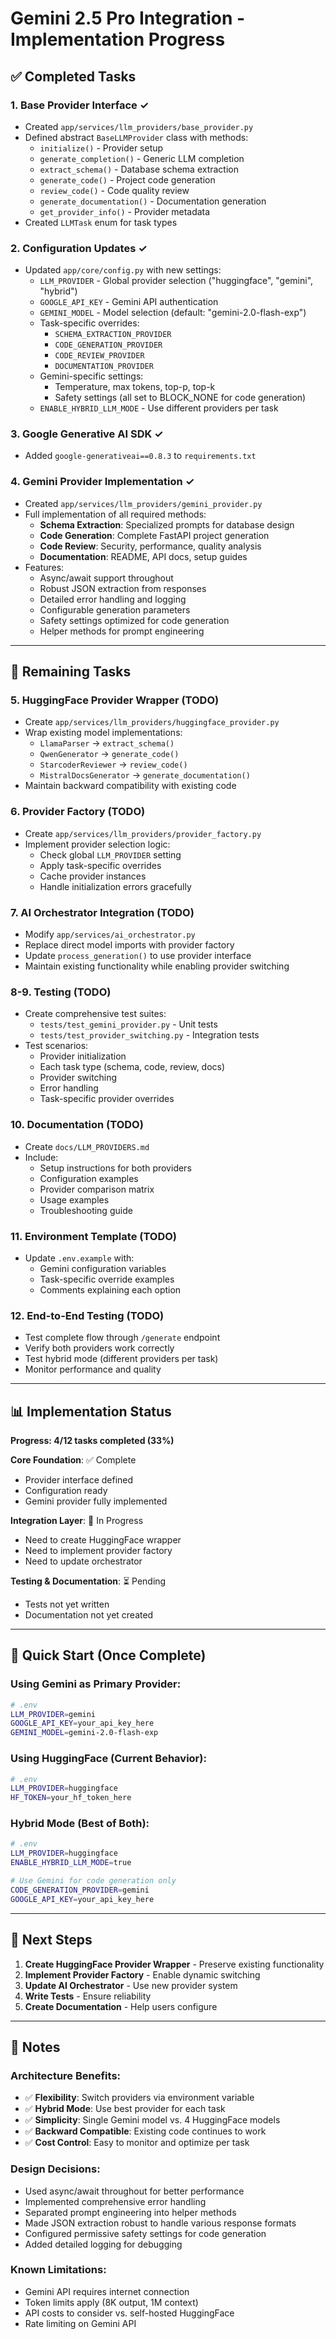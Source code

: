 # Gemini 2.5 Pro Integration - Implementation Progress

## ✅ Completed Tasks

### 1. **Base Provider Interface** ✓
- Created `app/services/llm_providers/base_provider.py`
- Defined abstract `BaseLLMProvider` class with methods:
  - `initialize()` - Provider setup
  - `generate_completion()` - Generic LLM completion
  - `extract_schema()` - Database schema extraction
  - `generate_code()` - Project code generation
  - `review_code()` - Code quality review
  - `generate_documentation()` - Documentation generation
  - `get_provider_info()` - Provider metadata
- Created `LLMTask` enum for task types

### 2. **Configuration Updates** ✓
- Updated `app/core/config.py` with new settings:
  - `LLM_PROVIDER` - Global provider selection ("huggingface", "gemini", "hybrid")
  - `GOOGLE_API_KEY` - Gemini API authentication
  - `GEMINI_MODEL` - Model selection (default: "gemini-2.0-flash-exp")
  - Task-specific overrides:
    - `SCHEMA_EXTRACTION_PROVIDER`
    - `CODE_GENERATION_PROVIDER`
    - `CODE_REVIEW_PROVIDER`
    - `DOCUMENTATION_PROVIDER`
  - Gemini-specific settings:
    - Temperature, max tokens, top-p, top-k
    - Safety settings (all set to BLOCK_NONE for code generation)
  - `ENABLE_HYBRID_LLM_MODE` - Use different providers per task

### 3. **Google Generative AI SDK** ✓
- Added `google-generativeai==0.8.3` to `requirements.txt`

### 4. **Gemini Provider Implementation** ✓
- Created `app/services/llm_providers/gemini_provider.py`
- Full implementation of all required methods:
  - **Schema Extraction**: Specialized prompts for database design
  - **Code Generation**: Complete FastAPI project generation
  - **Code Review**: Security, performance, quality analysis
  - **Documentation**: README, API docs, setup guides
- Features:
  - Async/await support throughout
  - Robust JSON extraction from responses
  - Detailed error handling and logging
  - Configurable generation parameters
  - Safety settings optimized for code generation
  - Helper methods for prompt engineering

---

## 🚧 Remaining Tasks

### 5. **HuggingFace Provider Wrapper** (TODO)
- Create `app/services/llm_providers/huggingface_provider.py`
- Wrap existing model implementations:
  - `LlamaParser` → `extract_schema()`
  - `QwenGenerator` → `generate_code()`
  - `StarcoderReviewer` → `review_code()`
  - `MistralDocsGenerator` → `generate_documentation()`
- Maintain backward compatibility with existing code

### 6. **Provider Factory** (TODO)
- Create `app/services/llm_providers/provider_factory.py`
- Implement provider selection logic:
  - Check global `LLM_PROVIDER` setting
  - Apply task-specific overrides
  - Cache provider instances
  - Handle initialization errors gracefully

### 7. **AI Orchestrator Integration** (TODO)
- Modify `app/services/ai_orchestrator.py`
- Replace direct model imports with provider factory
- Update `process_generation()` to use provider interface
- Maintain existing functionality while enabling provider switching

### 8-9. **Testing** (TODO)
- Create comprehensive test suites:
  - `tests/test_gemini_provider.py` - Unit tests
  - `tests/test_provider_switching.py` - Integration tests
- Test scenarios:
  - Provider initialization
  - Each task type (schema, code, review, docs)
  - Provider switching
  - Error handling
  - Task-specific provider overrides

### 10. **Documentation** (TODO)
- Create `docs/LLM_PROVIDERS.md`
- Include:
  - Setup instructions for both providers
  - Configuration examples
  - Provider comparison matrix
  - Usage examples
  - Troubleshooting guide

### 11. **Environment Template** (TODO)
- Update `.env.example` with:
  - Gemini configuration variables
  - Task-specific override examples
  - Comments explaining each option

### 12. **End-to-End Testing** (TODO)
- Test complete flow through `/generate` endpoint
- Verify both providers work correctly
- Test hybrid mode (different providers per task)
- Monitor performance and quality

---

## 📊 Implementation Status

**Progress: 4/12 tasks completed (33%)**

**Core Foundation**: ✅ Complete
- Provider interface defined
- Configuration ready
- Gemini provider fully implemented

**Integration Layer**: 🚧 In Progress
- Need to create HuggingFace wrapper
- Need to implement provider factory
- Need to update orchestrator

**Testing & Documentation**: ⏳ Pending
- Tests not yet written
- Documentation not yet created

---

## 🔧 Quick Start (Once Complete)

### Using Gemini as Primary Provider:
```bash
# .env
LLM_PROVIDER=gemini
GOOGLE_API_KEY=your_api_key_here
GEMINI_MODEL=gemini-2.0-flash-exp
```

### Using HuggingFace (Current Behavior):
```bash
# .env
LLM_PROVIDER=huggingface
HF_TOKEN=your_hf_token_here
```

### Hybrid Mode (Best of Both):
```bash
# .env
LLM_PROVIDER=huggingface
ENABLE_HYBRID_LLM_MODE=true

# Use Gemini for code generation only
CODE_GENERATION_PROVIDER=gemini
GOOGLE_API_KEY=your_api_key_here
```

---

## 🎯 Next Steps

1. **Create HuggingFace Provider Wrapper** - Preserve existing functionality
2. **Implement Provider Factory** - Enable dynamic switching
3. **Update AI Orchestrator** - Use new provider system
4. **Write Tests** - Ensure reliability
5. **Create Documentation** - Help users configure

---

## 📝 Notes

### Architecture Benefits:
- ✅ **Flexibility**: Switch providers via environment variable
- ✅ **Hybrid Mode**: Use best provider for each task
- ✅ **Simplicity**: Single Gemini model vs. 4 HuggingFace models
- ✅ **Backward Compatible**: Existing code continues to work
- ✅ **Cost Control**: Easy to monitor and optimize per task

### Design Decisions:
- Used async/await throughout for better performance
- Implemented comprehensive error handling
- Separated prompt engineering into helper methods
- Made JSON extraction robust to handle various response formats
- Configured permissive safety settings for code generation
- Added detailed logging for debugging

### Known Limitations:
- Gemini API requires internet connection
- Token limits apply (8K output, 1M context)
- API costs to consider vs. self-hosted HuggingFace
- Rate limiting on Gemini API
